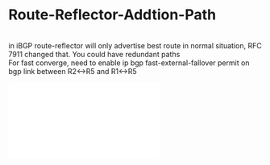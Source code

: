 # Route-Reflector-Addtion-Path
<br />
in iBGP route-reflector will only advertise best route in normal situation, RFC 7911 changed that. You could have redundant paths
<br /> 
For fast converge, need to enable ip bgp fast-external-fallover permit on bgp link between R2<->R5 and R1<->R5

![test image](rr-addition%20path.drawio.pdf)
